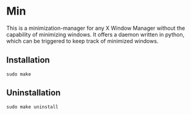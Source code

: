 # Min

This is a minimization-manager for any X Window Manager without the capability of minimizing windows.
It offers a daemon written in python, which can be triggered to keep track of minimized windows.

## Installation
```
sudo make
```

## Uninstallation
```
sudo make uninstall
```
